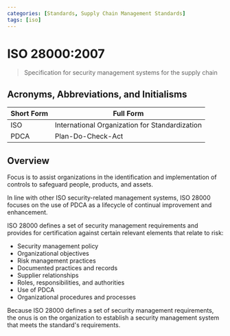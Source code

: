 ```yaml
---
categories: [Standards, Supply Chain Management Standards]
tags: [iso]
---
```


# ISO 28000:2007

> Specification for security management systems for the supply chain

## Acronyms, Abbreviations, and Initialisms

| Short Form | Full Form |
| - | - |
| ISO | International Organization for Standardization |
| PDCA | Plan-Do-Check-Act |

## Overview

Focus is to assist organizations in the identification and implementation of controls to safeguard people, products, and assets.

In line with other ISO security-related management systems, ISO 28000 focuses on the use of PDCA as a lifecycle of continual improvement and enhancement.

ISO 28000 defines a set of security management requirements and provides for certification against certain relevant elements that relate to risk:

- Security management policy
- Organizational objectives
- Risk management practices
- Documented practices and records
- Supplier relationships
- Roles, responsibilities, and authorities
- Use of PDCA
- Organizational procedures and processes

Because ISO 28000 defines a set of security management requirements, the onus is on the organization to establish a security management system that meets the standard's requirements.
